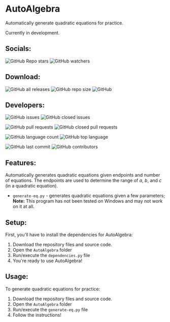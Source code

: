 # AutoAlgebra
Automatically generate quadratic equations for practice.

Currently in development.

## Socials:

![GitHub Repo stars](https://img.shields.io/github/stars/eggnaut/AutoAlgebra?color=yellow&logo=Github&style=for-the-badge) ![GitHub watchers](https://img.shields.io/github/watchers/eggnaut/AutoAlgebra?color=orange&logo=Github&style=for-the-badge)
## Download:

![GitHub all releases](https://img.shields.io/github/downloads/eggnaut/AutoAlgebra/total?style=for-the-badge) ![GitHub repo size](https://img.shields.io/github/repo-size/eggnaut/AutoAlgebra?style=for-the-badge) ![GitHub](https://img.shields.io/github/license/eggnaut/AutoAlgebra?style=for-the-badge)

## Developers:

![GitHub issues](https://img.shields.io/github/issues/eggnaut/AutoAlgebra?color=green&style=for-the-badge) ![GitHub closed issues](https://img.shields.io/github/issues-closed/eggnaut/AutoAlgebra?color=red&style=for-the-badge)

![GitHub pull requests](https://img.shields.io/github/issues-pr/eggnaut/AutoAlgebra?color=green&style=for-the-badge) ![GitHub closed pull requests](https://img.shields.io/github/issues-pr-closed/eggnaut/AutoAlgebra?color=red&style=for-the-badge)

![GitHub language count](https://img.shields.io/github/languages/count/eggnaut/AutoAlgebra?style=for-the-badge) ![GitHub top language](https://img.shields.io/github/languages/top/eggnaut/AutoAlgebra?logo=Python&logoColor=yellow&style=for-the-badge)

![GitHub last commit](https://img.shields.io/github/last-commit/eggnaut/AutoAlgebra?style=for-the-badge) ![GitHub contributors](https://img.shields.io/github/contributors/eggnaut/AutoAlgebra?style=for-the-badge)

## Features:
Automatically generates quadratic equations given endpoints and number of equations. The endpoints are used to determine the range of _a_, _b_, and _c_ (in a quadratic equation).

- `generate-eq.py` - generates quadratic equations given a few parameters;
**Note:** This program has not been tested on Windows and may not work on it at all.

## Setup:
First, you'll have to install the dependencies for AutoAlgebra:
1. Download the repository files and source code.
2. Open the `AutoAlgebra` folder
3. Run/execute the `dependencies.py` file
4. You're ready to use AutoAlgebra!

## Usage:
To generate quadratic equations for practice:
1. Download the repository files and source code.
2. Open the `AutoAlgebra` folder
3. Run/execute the `generate-eq.py` file
4. Follow the instructions!
